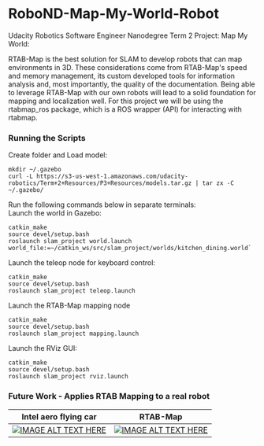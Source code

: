 # RoboND-Map-My-World-Robot
Udacity Robotics Software Engineer Nanodegree Term 2 Project: Map My World:

RTAB-Map is the best solution for SLAM to develop robots that can map environments in 3D. These considerations come from RTAB-Map's speed and memory management, its custom developed tools for information analysis and, most importantly, the quality of the documentation. Being able to leverage RTAB-Map with our own robots will lead to a solid foundation for mapping and localization well. For this project we will be using the rtabmap_ros package, which is a ROS wrapper (API) for interacting with rtabmap. 

### Running the Scripts

Create folder and Load model:
```
mkdir ~/.gazebo
curl -L https://s3-us-west-1.amazonaws.com/udacity-robotics/Term+2+Resources/P3+Resources/models.tar.gz | tar zx -C ~/.gazebo/

```
Run the following commands below in separate terminals:  
Launch the world in Gazebo:  
```
catkin_make
source devel/setup.bash 
roslaunch slam_project world.launch world_file:=~/catkin_ws/src/slam_project/worlds/kitchen_dining.world`
```  
Launch the teleop node for keyboard control:  
```
catkin_make
source devel/setup.bash 
roslaunch slam_project teleop.launch 
```
Launch the RTAB-Map mapping node  
```
catkin_make
source devel/setup.bash 
roslaunch slam_project mapping.launch
```  
Launch the RViz GUI:  
```
catkin_make
source devel/setup.bash 
roslaunch slam_project rviz.launch
``` 

### Future Work - Applies RTAB Mapping to a real robot

Intel aero flying car      | RTAB-Map
:-------------------------:|:-------------------------:
[![IMAGE ALT TEXT HERE](https://img.youtube.com/vi/qXfB4bgf53A/0.jpg)](https://youtu.be/qXfB4bgf53A) |  [![IMAGE ALT TEXT HERE](https://img.youtube.com/vi/rF9DJFgUhv0/0.jpg)](https://youtu.be/rF9DJFgUhv0) 

